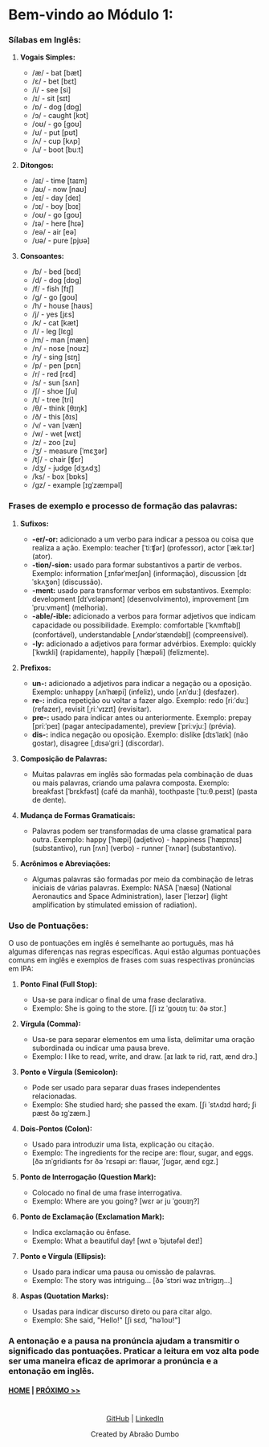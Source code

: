 # Bem-vindo ao Módulo 1:

### Sílabas em Inglês:

1. **Vogais Simples:**
   - /æ/ - bat [bæt]
   - /ɛ/ - bet [bɛt]
   - /i/ - see [si]
   - /ɪ/ - sit [sɪt]
   - /ɒ/ - dog [dɒg]
   - /ɔ/ - caught [kɔt]
   - /oʊ/ - go [ɡoʊ]
   - /ʊ/ - put [pʊt]
   - /ʌ/ - cup [kʌp]
   - /u/ - boot [buːt]

2. **Ditongos:**
   - /aɪ/ - time [taɪm]
   - /aʊ/ - now [naʊ]
   - /eɪ/ - day [deɪ]
   - /ɔɪ/ - boy [bɔɪ]
   - /oʊ/ - go [ɡoʊ]
   - /ɪə/ - here [hɪə]
   - /eə/ - air [eə]
   - /ʊə/ - pure [pjʊə]

3. **Consoantes:**
   - /b/ - bed [bɛd]
   - /d/ - dog [dɒg]
   - /f/ - fish [fɪʃ]
   - /g/ - go [ɡoʊ]
   - /h/ - house [haʊs]
   - /j/ - yes [jɛs]
   - /k/ - cat [kæt]
   - /l/ - leg [lɛɡ]
   - /m/ - man [mæn]
   - /n/ - nose [noʊz]
   - /ŋ/ - sing [sɪŋ]
   - /p/ - pen [pɛn]
   - /r/ - red [rɛd]
   - /s/ - sun [sʌn]
   - /ʃ/ - shoe [ʃu]
   - /t/ - tree [tri]
   - /θ/ - think [θɪŋk]
   - /ð/ - this [ðɪs]
   - /v/ - van [væn]
   - /w/ - wet [wɛt]
   - /z/ - zoo [zu]
   - /ʒ/ - measure [ˈmɛʒər]
   - /tʃ/ - chair [ʧɛr]
   - /dʒ/ - judge [dʒʌdʒ]
   - /ks/ - box [bɒks]
   - /gz/ - example [ɪɡˈzæmpəl]

### Frases de exemplo e processo de formação das palavras:

1. **Sufixos:**
   - **-er/-or:** adicionado a um verbo para indicar a pessoa ou coisa que realiza a ação. Exemplo: teacher [ˈtiːʧər] (professor), actor [ˈæk.tər] (ator).
   - **-tion/-sion:** usado para formar substantivos a partir de verbos. Exemplo: information [ˌɪnfərˈmeɪʃən] (informação), discussion [dɪˈskʌʒən] (discussão).
   - **-ment:** usado para transformar verbos em substantivos. Exemplo: development [dɪˈvɛləpmənt] (desenvolvimento), improvement [ɪmˈpruːvmənt] (melhoria).
   - **-able/-ible:** adicionado a verbos para formar adjetivos que indicam capacidade ou possibilidade. Exemplo: comfortable [ˈkʌmftəbl̩] (confortável), understandable [ˌʌndərˈstændəbl̩] (compreensível).
   - **-ly:** adicionado a adjetivos para formar advérbios. Exemplo: quickly [ˈkwɪkli] (rapidamente), happily [ˈhæpəli] (felizmente).

2. **Prefixos:**
   - **un-:** adicionado a adjetivos para indicar a negação ou a oposição. Exemplo: unhappy [ʌnˈhæpi] (infeliz), undo [ʌnˈduː] (desfazer).
   - **re-:** indica repetição ou voltar a fazer algo. Exemplo: redo [riːˈduː] (refazer), revisit [ˌriːˈvɪzɪt] (revisitar).
   - **pre-:** usado para indicar antes ou anteriormente. Exemplo: prepay [priːˈpeɪ] (pagar antecipadamente), preview [ˈpriːvjuː] (prévia).
   - **dis-:** indica negação ou oposição. Exemplo: dislike [dɪsˈlaɪk] (não gostar), disagree [ˌdɪsəˈɡriː] (discordar).

3. **Composição de Palavras:**
   - Muitas palavras em inglês são formadas pela combinação de duas ou mais palavras, criando uma palavra composta. Exemplo: breakfast [ˈbrɛkfəst] (café da manhã), toothpaste [ˈtuːθ.peɪst] (pasta de dente).

4. **Mudança de Formas Gramaticais:**
   - Palavras podem ser transformadas de uma classe gramatical para outra. Exemplo: happy [ˈhæpi] (adjetivo) - happiness [ˈhæpɪnɪs] (substantivo), run [rʌn] (verbo) - runner [ˈrʌnər] (substantivo).

5. **Acrônimos e Abreviações:**
   - Algumas palavras são formadas por meio da combinação de letras iniciais de várias palavras. Exemplo: NASA [ˈnæsə] (National Aeronautics and Space Administration), laser [ˈleɪzər] (light amplification by stimulated emission of radiation).

### Uso de Pontuações:

O uso de pontuações em inglês é semelhante ao português, mas há algumas diferenças nas regras específicas. Aqui estão algumas pontuações comuns em inglês e exemplos de frases com suas respectivas pronúncias em IPA:

1. **Ponto Final (Full Stop):**
   - Usa-se para indicar o final de uma frase declarativa.
   - Exemplo: She is going to the store. [ʃi ɪz ˈɡoʊɪŋ tuː ðə stɔr.]

2. **Vírgula (Comma):**
   - Usa-se para separar elementos em uma lista, delimitar uma oração subordinada ou indicar uma pausa breve.
   - Exemplo: I like to read, write, and draw. [aɪ laɪk tə rid, raɪt, ænd drɔ.]

3. **Ponto e Vírgula (Semicolon):**
   - Pode ser usado para separar duas frases independentes relacionadas.
   - Exemplo: She studied hard; she passed the exam. [ʃi ˈstʌdɪd hɑrd; ʃi pæst ðə ɪɡˈzæm.]

4. **Dois-Pontos (Colon):**
   - Usado para introduzir uma lista, explicação ou citação.
   - Exemplo: The ingredients for the recipe are: flour, sugar, and eggs. [ðə ɪnˈɡridiənts fɔr ðə ˈrɛsəpi ər: flaʊər, ˈʃʊɡər, ænd ɛɡz.]

5. **Ponto de Interrogação (Question Mark):**
   - Colocado no final de uma frase interrogativa.
   - Exemplo: Where are you going? [wɛr ər ju ˈɡoʊɪŋ?]

6. **Ponto de Exclamação (Exclamation Mark):**
   - Indica exclamação ou ênfase.
   - Exemplo: What a beautiful day! [wʌt ə ˈbjutəfəl deɪ!]

7. **Ponto e Vírgula (Ellipsis):**
   - Usado para indicar uma pausa ou omissão de palavras.
   - Exemplo: The story was intriguing... [ðə ˈstɔri wəz ɪnˈtriɡɪŋ...]

8. **Aspas (Quotation Marks):**
   - Usadas para indicar discurso direto ou para citar algo.
   - Exemplo: She said, "Hello!" [ʃi sɛd, "həˈloʊ!"]

### **A entonação e a pausa na pronúncia ajudam a transmitir o significado das pontuações.** Praticar a leitura em voz alta pode ser uma maneira eficaz de aprimorar a pronúncia e a entonação em inglês.


#### [HOME](../README.md) | [PRÓXIMO >>](./MODULE2.md)

#  

<p style="text-align: center">
    <a href="https://github.com/dalton-222" target="_blank">GitHub</a> |
    <a href="https://linkedin/in/abraaodumbo" target="_blank">LinkedIn</a>
</p>

<p style="text-align: center">
    Created by Abraão Dumbo
</p>